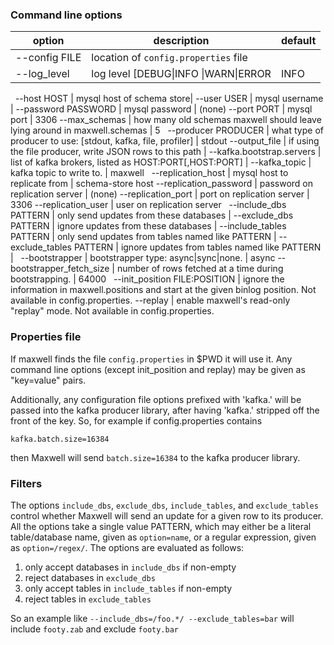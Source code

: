 ### Command line options

option                                        | description | default
--------------------------------------------- | ----------- | -------
--config FILE                                 | location of `config.properties` file |
--log_level                                   | log level [DEBUG&#124;INFO &#124;WARN&#124;ERROR | INFO
&nbsp;
--host HOST                                   | mysql host of schema store|
--user USER                                   | mysql username |
--password PASSWORD                           | mysql password | (none)
--port PORT                                   | mysql port | 3306
--max_schemas                                 | how many old schemas maxwell should leave lying around in maxwell.schemas | 5
&nbsp;
--producer PRODUCER                           | what type of producer to use: [stdout, kafka, file, profiler] | stdout
--output_file                                 | if using the file producer, write JSON rows to this path |
--kafka.bootstrap.servers                     | list of kafka brokers, listed as HOST:PORT[,HOST:PORT] |
--kafka_topic                                 | kafka topic to write to. | maxwell
&nbsp;
--replication_host                            | mysql host to replicate from | schema-store host
--replication_password                        | password on replication server | (none)
--replication_port                            | port on replication server | 3306
--replication_user                            | user on replication server
&nbsp;
--include_dbs PATTERN                         | only send updates from these databases |
--exclude_dbs PATTERN                         | ignore updates from these databases |
--include_tables PATTERN                      | only send updates from tables named like PATTERN |
--exclude_tables PATTERN                      | ignore updates from tables named like PATTERN |
&nbsp;
--bootstrapper                                | bootstrapper type: async|sync|none. | async
--bootstrapper_fetch_size                     | number of rows fetched at a time during bootstrapping. | 64000
&nbsp;
--init_position FILE:POSITION                 | ignore the information in maxwell.positions and start at the given binlog position. Not available in config.properties.
--replay                                      | enable maxwell's read-only "replay" mode.  Not available in config.properties.

### Properties file
If maxwell finds the file `config.properties` in $PWD it will use it.  Any
command line options (except init_position and replay) may be given as
"key=value" pairs.

Additionally, any configuration file options prefixed with 'kafka.' will be
passed into the kafka producer library, after having 'kafka.' stripped off the
front of the key.  So, for example if config.properties contains

```
kafka.batch.size=16384
```

then Maxwell will send `batch.size=16384` to the kafka producer library.

### Filters
The options `include_dbs`, `exclude_dbs`, `include_tables`, and `exclude_tables` control whether
Maxwell will send an update for a given row to its producer.  All the options take a single value PATTERN,
which may either be a literal table/database name, given as `option=name`, or a regular expression,
given as `option=/regex/`.  The options are evaluated as follows:

1. only accept databases in `include_dbs` if non-empty
1. reject databases in `exclude_dbs`
1. only accept tables in `include_tables` if non-empty
1. reject tables in `exclude_tables`

So an example like `--include_dbs=/foo.*/ --exclude_tables=bar` will include `footy.zab` and exclude `footy.bar`


<script>
  jQuery(document).ready(function () {
    jQuery("table").addClass("table table-condensed table-bordered table-hover");
  });
</script>

